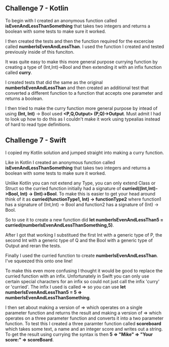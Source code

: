 ## Challenge 7 - Kotlin

To begin with I created an anonymous function called __isEvenAndLessThanSomething__ that takes two integers and returns a boolean with some tests to make sure it worked.

I then created the tests and then the function required for the excercise called __numberIsEvenAndLessThan__. I used the function I created and tested previously inside of this funciton.

It was quite easy to make this more general purpose currying function by creating a type of (Int,Int)->Bool and then extending it with an infix function called __curry__.

I created tests that did the same as the original __numberIsEvenAndLessThan__ and then created an additional test that converted a different function to a function that accepts one parameter and returns a boolean.

I then tried to make the curry function more general purpose by intead of using __(Int, Int)__ -> Bool used __<P,Q,Output> (P,Q)->Output__. Must admit I had to look up how to do this as I couldn't make it work using typealias instead of hard to read type definitions.

## Challenge 7 - Swift

I copied my Kotlin solution and jumped straight into making a curry function. 

Like in Kotlin I created an anonymous function called __isEvenAndLessThanSomething__ that takes two integers and returns a boolean with some tests to make sure it worked.

Unlike Kotlin you can not extend any Type, you can only extend Class or Struct so the curried function initially had a signature of __curried((Int,Int)->Bool, Int) -> (Int)->Bool__. 
To make this is easier to get your head around think of it as __curried(functionType1, Int) -> functionType2__ where function1 has a signature of (Int,Int) -> Bool and function2 has a signature of (Int) -> Bool.

So to use it to create a new function did __let numberIsEvenAndLessThan5 = curried(numberIsEvenAndLessThanSomething,5)__.

After I got that working I substitued the first Int with a generic type of P, the second Int with a generic type of Q and the Bool with a generic type of Output and reran the tests.

Finally I used the curried function to create __numberIsEvenAndLessThan__. I've squeezed this onto one line!

To make this even more confusing I thought it would be good to replace the curried function with an infix. Unfortunately in Swift you can only use certain special characters for an infix so could not just call the infix 'curry' or 'curried'. The infix I used is called => so you can use __let numberIsEvenAndLessThan5 = 5 => numberIsEvenAndLessThanSomething__.   

I then set about making a version of => which operates on a single parameter function and returns the result and making a version of => which operates on a three parameter function and converts it into a two parameter function. To test this I created a three paramter function called __scoreboard__ which takes some text, a name and an integer score and writes out a string. To get the result using currying the syntax is then __5 => "Mike" => "Your score:" => scoreBoard__.

